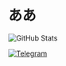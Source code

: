 # ああ

![GitHub Stats](https://github-readme-stats.vercel.app/api?username=ak1naba&show_icons=true)



[![Telegram](https://img.shields.io/badge/Telegram-2CA5E0?style=for-the-badge&logo=telegram&logoColor=white)](https://t.me/@ak1naba)  

